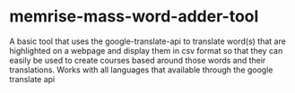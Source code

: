# memrise-mass-word-adder-tool 
A basic tool that uses the google-translate-api to translate word(s) that are highlighted on a webpage and display them in csv format so that they can easily be used to create courses based around those words and their translations.  Works with all languages that available through the google translate api

